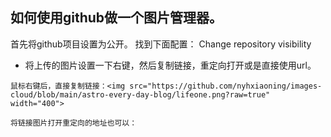 ## 如何使用github做一个图片管理器。
首先将github项目设置为公开。
找到下面配置：
Change repository visibility
- 将上传的图片设置一下右键，然后复制链接，重定向打开或是直接使用url。
~~~
鼠标右键后，直接复制链接：<img src="https://github.com/nyhxiaoning/images-cloud/blob/main/astro-every-day-blog/lifeone.png?raw=true"  width="400">

将链接图片打开重定向的地址也可以：

~~~
